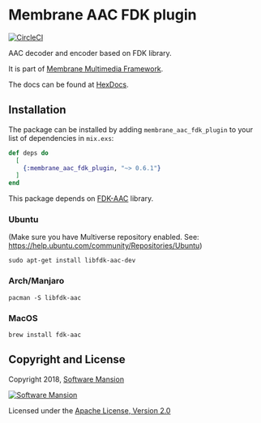 # Membrane AAC FDK plugin
[![CircleCI](https://circleci.com/gh/membraneframework/membrane_aac_fdk_plugin.svg?style=svg)](https://circleci.com/gh/membraneframework/membrane_aac_fdk_plugin)

AAC decoder and encoder based on FDK library.

It is part of [Membrane Multimedia Framework](https://membraneframework.org).

The docs can be found at [HexDocs](https://hexdocs.pm/membrane_aac_fdk_plugin).

## Installation

The package can be installed by adding `membrane_aac_fdk_plugin` to your list of dependencies in `mix.exs`:

```elixir
def deps do
  [
    {:membrane_aac_fdk_plugin, "~> 0.6.1"}
  ]
end
```

This package depends on [FDK-AAC](https://github.com/mstorsjo/fdk-aac) library.

### Ubuntu
(Make sure you have Multiverse repository enabled. See: https://help.ubuntu.com/community/Repositories/Ubuntu)
```
sudo apt-get install libfdk-aac-dev
```

### Arch/Manjaro
```
pacman -S libfdk-aac
```

### MacOS
```
brew install fdk-aac
```

## Copyright and License

Copyright 2018, [Software Mansion](https://swmansion.com/?utm_source=git&utm_medium=readme&utm_campaign=membrane)

[![Software Mansion](https://logo.swmansion.com/logo?color=white&variant=desktop&width=200&tag=membrane-github)](https://swmansion.com/?utm_source=git&utm_medium=readme&utm_campaign=membrane)

Licensed under the [Apache License, Version 2.0](LICENSE)

